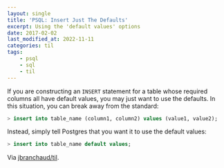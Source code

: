 ```yaml
---
layout: single
title: 'PSQL: Insert Just The Defaults'
excerpt: Using the 'default values' options
date: 2017-02-02
last_modified_at: 2022-11-11
categories: til
tags:
    - psql
    - sql
    - til
---
```


If you are constructing an `INSERT` statement for a table whose required
columns all have default values, you may just want to use the defaults. In
this situation, you can break away from the standard:

```sql
> insert into table_name (column1, column2) values (value1, value2);
```

Instead, simply tell Postgres that you want it to use the default values:

```sql
> insert into table_name default values;
```

Via [jbranchaud/til](https://github.com/jbranchaud/til).
